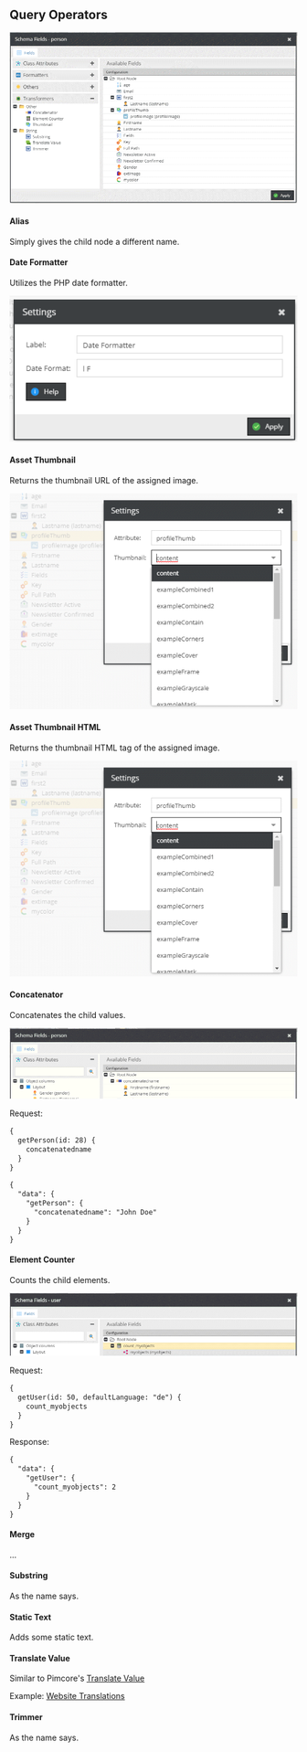 ## Query Operators

![Overview](../img/graphql/queryoperators_overview.png)

#### Alias

Simply gives the child node a different name.

#### Date Formatter

Utilizes the PHP date formatter.

![Datahub Configs](../img/graphql/date_formatter.png)

#### Asset Thumbnail

Returns the thumbnail URL of the assigned image.

![Thumbnail Config](../img/graphql/operator_thumbnail.png)

#### Asset Thumbnail HTML

Returns the thumbnail HTML tag of the assigned image.

![Thumbnail Config](../img/graphql/operator_thumbnail.png)

#### Concatenator

Concatenates the child values.

![Concatenator Config](../img/graphql/operator_concatenator.png)

Request:
```
{
  getPerson(id: 28) {
    concatenatedname
  }
}
```

```
{
  "data": {
    "getPerson": {
      "concatenatedname": "John Doe"
    }
  }
}
```


####  Element Counter

Counts the child elements.

![Datahub Configs](../img/graphql/operator_elementcounter1.png)

Request:
```
{
  getUser(id: 50, defaultLanguage: "de") {
    count_myobjects
  }
}

```

Response:
```
{
  "data": {
    "getUser": {
      "count_myobjects": 2
    }
  }
}
```


#### Merge

...

#### Substring

As the name says.

#### Static Text

Adds some static text.

#### Translate Value

Similar to Pimcore's [Translate Value](https://pimcore.com/docs/5.x/User_Documentation/DataObjects/Grid_Configuration_Operators/Operators/TranslateValue.html)

Example: [Website Translations](querysamples/Sample8.md)

#### Trimmer

As the name says.
